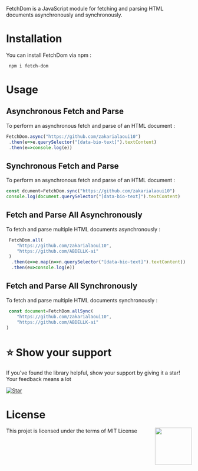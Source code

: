 FetchDom is a JavaScript module for fetching and parsing HTML documents asynchronously and synchronously.

# Installation
 You can install FetchDom via npm :
 ```bash
  npm i fetch-dom
 ```
# Usage 
## Asynchronous Fetch and Parse
To perform an asynchronous fetch and parse of an HTML document :
```js
FetchDom.async("https://github.com/zakarialaoui10")
 .then(e=>e.querySelector("[data-bio-text]").textContent)
 .then(e=>console.log(e))
``` 
## Synchronous Fetch and Parse
To perform an asynchronous fetch and parse of an HTML document :
```js
const dcument=FetchDom.sync("https://github.com/zakarialaoui10")
console.log(document.querySelector("[data-bio-text]").textContent)
``` 
## Fetch and Parse All Asynchronously
To fetch and parse multiple HTML documents asynchronously :
```js
 FetchDom.all(
    "https://github.com/zakarialaoui10",
    "https://github.com/ABDELLK-ai"
 )
  .then(e=>e.map(n=>n.querySelector("[data-bio-text]").textContent))
  .then(e=>console.log(e))
```
## Fetch and Parse All Synchronously
To fetch and parse multiple HTML documents synchronously :
```js
 const document=FetchDom.allSync(
    "https://github.com/zakarialaoui10",
    "https://github.com/ABDELLK-ai"
)
```

# ⭐️ Show your support <a name="support"></a>

If you've found the library helpful, show your support by giving it a star! Your feedback means a lot

[![Star](https://img.shields.io/github/stars/zakarialaoui10/fetch-dom?style=social)](https://github.com/zakarialaoui10/fetch-dom)

# License 
This projet is licensed under the terms of MIT License 
<img src="https://img.shields.io/github/license/zakarialaoui10/zikojs?color=rgb%2820%2C21%2C169%29" width="100" align="right">

 